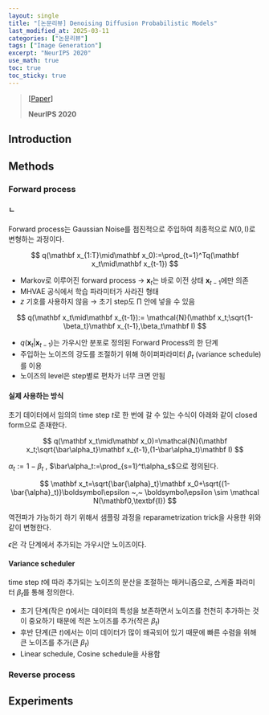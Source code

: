 ```yaml
---
layout: single
title: "[논문리뷰] Denoising Diffusion Probabilistic Models"
last_modified_at: 2025-03-11
categories: ["논문리뷰"]
tags: ["Image Generation"]
excerpt: "NeurIPS 2020"
use_math: true
toc: true
toc_sticky: true
---
```


> [[Paper]](https://arxiv.org/abs/2006.11239)
>
> **NeurIPS 2020**

## Introduction

## Methods

### Forward process

#### ㄴ

Forward process는 Gaussian Noise를 점진적으로 주입하여 최종적으로 $N(0,\text{I})$로 변형하는 과정이다.

$$
q(\mathbf x_{1:T}\mid\mathbf x_0):=\prod_{t=1}^Tq(\mathbf x_t\mid\mathbf x_{t-1})
$$

- Markov로 이루어진 forward process → $\textbf{x}_t$는 바로 이전 상태 $\textbf{x}_{t-1}$에만 의존
- MHVAE 공식에서 학습 파라미터가 사라진 형태
- $z$ 기호를 사용하지 않음 → 초기 step도 $\prod$ 안에 넣을 수 있음

$$
q(\mathbf x_t\mid\mathbf x_{t-1}):=
\mathcal{N}(\mathbf x_t;\sqrt{1-\beta_t}\mathbf x_{t-1},\beta_t\mathbf I)
$$

- $q(\textbf{x}_t|\textbf{x}_{t-1})$는 가우시안 분포로 정의된 Forward Process의 한 단계
- 주입하는 노이즈의 강도를 조절하기 위해 하이퍼파라미터 $\beta_t$ (variance schedule)를 이용
- 노이즈의 level은 step별로 편차가 너무 크면 안됨

#### 실제 사용하는 방식

초기 데이터에서 임의의 time step $t$로 한 번에 갈 수 있는 수식이 아래와 같이 closed form으로 존재한다.

$$
q(\mathbf x_t\mid\mathbf x_0)=\mathcal{N}(\mathbf x_t;\sqrt{\bar\alpha_t}\mathbf x_{t-1},(1-\bar\alpha_t)\mathbf I)
$$

$\alpha_t:=1-\beta_t$ , $\bar\alpha_t:=\prod_{s=1}^t\alpha_s$으로 정의된다.

$$
\mathbf
x_t=\sqrt{\bar{\alpha}_t}\mathbf x_0+\sqrt{(1-\bar{\alpha}_t)}\boldsymbol\epsilon
~,~
\boldsymbol\epsilon \sim \mathcal N(\mathbf0,\textbf{I})
$$

역전파가 가능하기 하기 위해서 샘플링 과정을 reparametrization trick을 사용한 위와 같이 변형한다.

$\epsilon$은 각 단계에서 추가되는 가우시안 노이즈이다.

#### Variance scheduler

time step $t$에 따라 추가되는 노이즈의 분산을 조절하는 매커니즘으로, 스케줄 파라미터 $\beta_t$를 통해 정의한다.

- 초기 단계(작은 $t$)에서는 데이터의 특성을 보존하면서 노이즈를 천천히 추가하는 것이 중요하기 때문에 적은 노이즈를 추가(작은 $\beta_t$)
- 후반 단계(큰 $t$)에서는 이미 데이터가 많이 왜곡되어 있기 때문에 빠른 수렴을 위해 큰 노이즈를 추가(큰 $\beta_t$)
- Linear schedule, Cosine schedule을 사용함

### Reverse process



## Experiments
